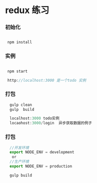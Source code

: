 # redux 练习

### 初始化

``````javascript

 npm install

``````

### 实例

``````javascript

 npm start

 http://localhost:3000 是一个todo 实例

``````
### 打包

``````javascript
  gulp clean
  gulp  build

  localhost:3000 todo实例
  locaohost:3000/login  异步获取数据的例子
``````


### 打包

``````javascript
  //开发环境
  export NODE_ENV = development
   or
  //生产环境
  export NODE_ENV = production

  gulp build
``````
